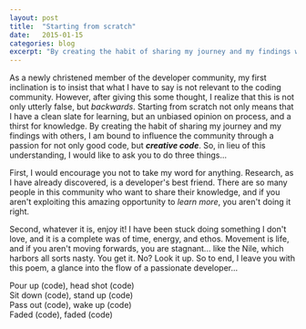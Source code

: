 ```yaml
---
layout: post
title:  "Starting from scratch"
date:   2015-01-15
categories: blog
excerpt: "By creating the habit of sharing my journey and my findings with others, I am bound to influence the community through a passion for not only good code, but <b><i>creative code</i></b>."
---
```

<!-- <p> -->
As a newly christened member of the developer community, my first inclination is to insist that what I have to say is not relevant to the coding community. However, after giving this some thought, I realize that this is not only utterly false, but <i>backwards</i>. Starting from scratch not only means that I have a clean slate for learning, but an unbiased opinion on process, and a thirst for knowledge. By creating the habit of sharing my journey and my findings with others, I am bound to influence the community through a passion for not only good code, but <b><i>creative code</i></b>. So, in lieu of this understanding, I would like to ask you to do three things...
<!-- </p><p> -->
First, I would encourage you not to take my word for anything. Research, as I have already discovered, is a developer's best friend. There are so many people in this community who want to share their knowledge, and if you aren't exploiting this amazing opportunity to <i>learn more</i>, you aren't doing it right.
<!-- </p><p> -->
Second, whatever it is, enjoy it! I have been stuck doing something I don't love, and it is a complete was of time, energy, and ethos. Movement is life, and if you aren't moving forwards, you are stagnant... like the Nile, which harbors all sorts nasty. You get it. No? Look it up. So to end, I leave you with this poem, a glance into the flow of a passionate developer...
<!-- </p><p> -->
Pour up (code), head shot (code)<br>
Sit down (code), stand up (code)<br>
Pass out (code), wake up (code)<br>
Faded (code), faded (code)
<!-- </p> -->